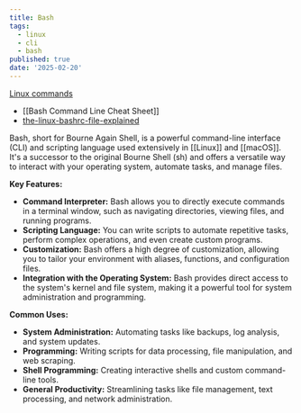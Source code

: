 ```yaml
---
title: Bash
tags:
  - linux
  - cli
  - bash
published: true
date: '2025-02-20'
---
```

 [Linux commands](Linux%20commands.md)  
- [[Bash Command Line Cheat Sheet]]  
- [the-linux-bashrc-file-explained](https://www.howtogeek.com/the-linux-bashrc-file-explained/)  

Bash, short for Bourne Again Shell, is a powerful command-line interface (CLI) and scripting language used extensively in [[Linux]] and [[macOS]]. It's a successor to the original Bourne Shell (sh) and offers a versatile way to interact with your operating system, automate tasks, and manage files.

**Key Features:**

- **Command Interpreter:** Bash allows you to directly execute commands in a terminal window, such as navigating directories, viewing files, and running programs.
- **Scripting Language:** You can write scripts to automate repetitive tasks, perform complex operations, and even create custom programs.
- **Customization:** Bash offers a high degree of customization, allowing you to tailor your environment with aliases, functions, and configuration files.
- **Integration with the Operating System:** Bash provides direct access to the system's kernel and file system, making it a powerful tool for system administration and programming.

**Common Uses:**

- **System Administration:** Automating tasks like backups, log analysis, and system updates.
- **Programming:** Writing scripts for data processing, file manipulation, and web scraping.
- **Shell Programming:** Creating interactive shells and custom command-line tools.
- **General Productivity:** Streamlining tasks like file management, text processing, and network administration.
